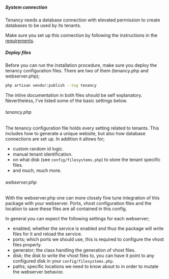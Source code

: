 ##### System connection

Tenancy needs a database connection with elevated permission to create databases
to be used by its tenants.

Make sure you set up this connection by following the instructions 
in the [requirements][requirements].

##### Deploy files

Before you can run the installation procedure, make sure you deploy the
tenancy configuration files. There are two of them (tenancy.php and webserver.php);

```bash
php artisan vendor:publish --tag tenancy
```

The inline documentation in both files should be self explanatory. Nevertheless, 
I've listed some of the basic settings below.

###### tenancy.php

The tenancy configuration file holds every setting related to tenants. This includes how to generate a unique
website, but also how database connections are set up. In addition it allows for;

- custom random id logic.
- manual tenant identification.
- on what disk (see `config/filesystems.php`) to store the tenant specific files.
- and much, much more.

###### webserver.php

With the webserver.php one can more closely fine tune integration of this package with your webserver.
Ports, vhost configuration files and the location to save these files are all contained in this config.

In general you can expect the following settings for each webserver;

- enabled; whether the service is enabled and thus the package will write files for it and reload the service.
- ports; which ports we should use, this is required to configure the vhost files properly.
- generator; the class handling the generation of vhost files.
- disk; the disk to write the vhost files to, you can have it point to any configured disk in your `config/filesystems.php`.
- paths; specific locations we need to know about to in order to mutate the webserver behavior.

[requirements]: requirements#elevated-database-user